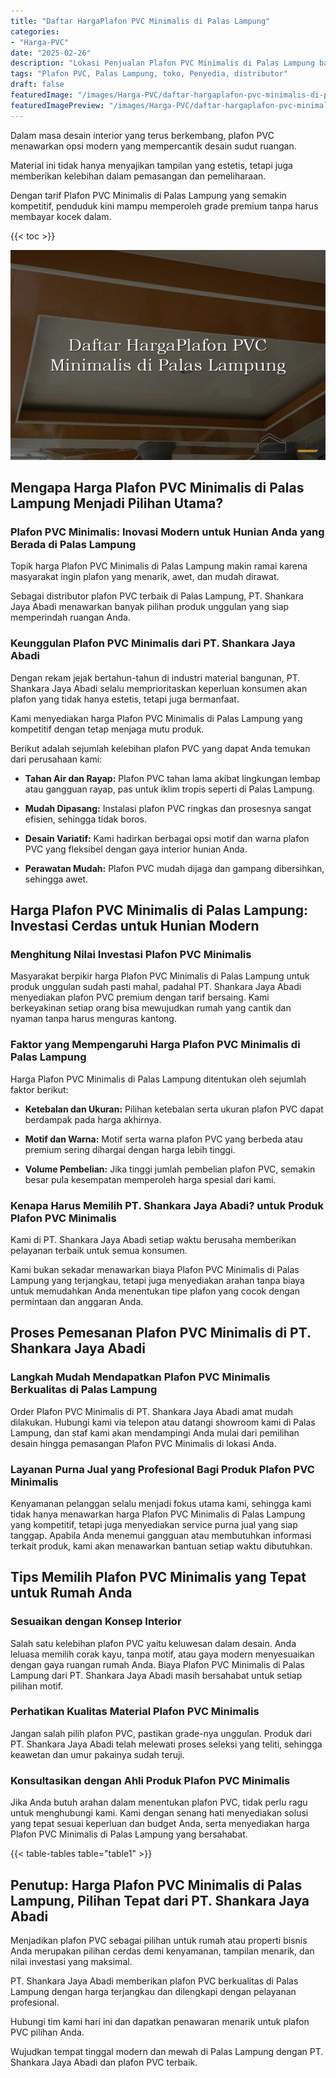 ```yaml
---
title: "Daftar HargaPlafon PVC Minimalis di Palas Lampung"
categories:
- "Harga-PVC"
date: "2025-02-26"
description: "Lokasi Penjualan Plafon PVC Minimalis di Palas Lampung bagi rumah, kantor, serta ritel. Panel terbaik, beragam motif, pilihan warna menarik, dengan servis penempatan dikerjakan oleh tenaga ahli berpengalaman dan kepastian resmi!|Layanan penjualan Plafon PVC Minimalis di Palas Lampung bagi keperluan hunian, office, maupun toko, dengan produk berkualitas dan penempatan oleh tenaga ahli profesional dan jaminan resmi.|Solusi Plafon PVC Minimalis di Palas Lampung yang terpercaya bagi hunian, kantor, dan ritel, bersama panel berkualitas dan instalasi ditangani oleh tim berpengalaman dan garansi resmi.|Penyediaan Plafon PVC Minimalis di Palas Lampung bagi tempat tinggal, perkantoran, dan gerai, beserta material berkualitas dan pemasangan ditangani oleh tenaga ahli profesional, disertai beserta jaminan resmi.}"
tags: "Plafon PVC, Palas Lampung, toko, Penyedia, distributor"
draft: false
featuredImage: "/images/Harga-PVC/daftar-hargaplafon-pvc-minimalis-di-palas-lampung.png"
featuredImagePreview: "/images/Harga-PVC/daftar-hargaplafon-pvc-minimalis-di-palas-lampung.png"
---
```


Dalam masa desain interior yang terus berkembang, plafon PVC menawarkan opsi modern yang mempercantik desain sudut ruangan.

Material ini tidak hanya menyajikan tampilan yang estetis, tetapi juga memberikan kelebihan dalam pemasangan dan pemeliharaan.

Dengan tarif Plafon PVC Minimalis di Palas Lampung yang semakin kompetitif, penduduk kini mampu memperoleh grade premium tanpa harus membayar kocek dalam.

{{< toc >}}

![Daftar HargaPlafon PVC Minimalis di Palas Lampung](/images/Harga-PVC/Daftar-HargaPlafon-PVC-Minimalis-di-Palas-Lampung.png)

## Mengapa Harga Plafon PVC Minimalis di Palas Lampung Menjadi Pilihan Utama?

### Plafon PVC Minimalis: Inovasi Modern untuk Hunian Anda yang Berada di Palas Lampung

Topik harga Plafon PVC Minimalis di Palas Lampung makin ramai karena masyarakat ingin plafon yang menarik, awet, dan mudah dirawat.

Sebagai distributor plafon PVC terbaik di Palas Lampung, PT. Shankara Jaya Abadi menawarkan banyak pilihan produk unggulan yang siap memperindah ruangan Anda.

### Keunggulan Plafon PVC Minimalis dari PT. Shankara Jaya Abadi

Dengan rekam jejak bertahun-tahun di industri material bangunan, PT. Shankara Jaya Abadi selalu memprioritaskan keperluan konsumen akan plafon yang tidak hanya estetis, tetapi juga bermanfaat.

Kami menyediakan harga Plafon PVC Minimalis di Palas Lampung yang kompetitif dengan tetap menjaga mutu produk.

Berikut adalah sejumlah kelebihan plafon PVC yang dapat Anda temukan dari perusahaan kami:

- **Tahan Air dan Rayap:** Plafon PVC tahan lama akibat lingkungan lembap atau gangguan rayap, pas untuk iklim tropis seperti di Palas Lampung.

- **Mudah Dipasang:** Instalasi plafon PVC ringkas dan prosesnya sangat efisien, sehingga tidak boros.

- **Desain Variatif:** Kami hadirkan berbagai opsi motif dan warna plafon PVC yang fleksibel dengan gaya interior hunian Anda.

- **Perawatan Mudah:** Plafon PVC mudah dijaga dan gampang dibersihkan, sehingga awet.

## Harga Plafon PVC Minimalis di Palas Lampung: Investasi Cerdas untuk Hunian Modern

### Menghitung Nilai Investasi Plafon PVC Minimalis

Masyarakat berpikir harga Plafon PVC Minimalis di Palas Lampung untuk produk unggulan sudah pasti mahal, padahal PT. Shankara Jaya Abadi menyediakan plafon PVC premium dengan tarif bersaing. Kami berkeyakinan setiap orang bisa mewujudkan rumah yang cantik dan nyaman tanpa harus menguras kantong.

### Faktor yang Mempengaruhi Harga Plafon PVC Minimalis di Palas Lampung

Harga Plafon PVC Minimalis di Palas Lampung ditentukan oleh sejumlah faktor berikut:

- **Ketebalan dan Ukuran:** Pilihan ketebalan serta ukuran plafon PVC dapat berdampak pada harga akhirnya.

- **Motif dan Warna:** Motif serta warna plafon PVC yang berbeda atau premium sering dihargai dengan harga lebih tinggi.

- **Volume Pembelian:** Jika tinggi jumlah pembelian plafon PVC, semakin besar pula kesempatan memperoleh harga spesial dari kami.

### Kenapa Harus Memilih PT. Shankara Jaya Abadi? untuk Produk Plafon PVC Minimalis

Kami di PT. Shankara Jaya Abadi setiap waktu berusaha memberikan pelayanan terbaik untuk semua konsumen.

Kami bukan sekadar menawarkan biaya Plafon PVC Minimalis di Palas Lampung yang terjangkau, tetapi juga menyediakan arahan tanpa biaya untuk memudahkan Anda menentukan tipe plafon yang cocok dengan permintaan dan anggaran Anda.

## Proses Pemesanan Plafon PVC Minimalis di PT. Shankara Jaya Abadi

### Langkah Mudah Mendapatkan Plafon PVC Minimalis Berkualitas di Palas Lampung

Order Plafon PVC Minimalis di PT. Shankara Jaya Abadi amat mudah dilakukan. Hubungi kami via telepon atau datangi showroom kami di Palas Lampung, dan staf kami akan mendampingi Anda mulai dari pemilihan desain hingga pemasangan Plafon PVC Minimalis di lokasi Anda.

### Layanan Purna Jual yang Profesional Bagi Produk Plafon PVC Minimalis

Kenyamanan pelanggan selalu menjadi fokus utama kami, sehingga kami tidak hanya menawarkan harga Plafon PVC Minimalis di Palas Lampung yang kompetitif, tetapi juga menyediakan service purna jual yang siap tanggap. Apabila Anda menemui gangguan atau membutuhkan informasi terkait produk, kami akan menawarkan bantuan setiap waktu dibutuhkan.

## Tips Memilih Plafon PVC Minimalis yang Tepat untuk Rumah Anda

### Sesuaikan dengan Konsep Interior

Salah satu kelebihan plafon PVC yaitu keluwesan dalam desain. Anda leluasa memilih corak kayu, tanpa motif, atau gaya modern menyesuaikan dengan gaya ruangan rumah Anda. Biaya Plafon PVC Minimalis di Palas Lampung dari PT. Shankara Jaya Abadi masih bersahabat untuk setiap pilihan motif.

### Perhatikan Kualitas Material Plafon PVC Minimalis

Jangan salah pilih plafon PVC, pastikan grade-nya unggulan. Produk dari PT. Shankara Jaya Abadi telah melewati proses seleksi yang teliti, sehingga keawetan dan umur pakainya sudah teruji.

### Konsultasikan dengan Ahli Produk Plafon PVC Minimalis

Jika Anda butuh arahan dalam menentukan plafon PVC, tidak perlu ragu untuk menghubungi kami. Kami dengan senang hati menyediakan solusi yang tepat sesuai keperluan dan budget Anda, serta menyediakan harga Plafon PVC Minimalis di Palas Lampung yang bersahabat.

{{< table-tables table="table1" >}}

## Penutup: Harga Plafon PVC Minimalis di Palas Lampung, Pilihan Tepat dari PT. Shankara Jaya Abadi

Menjadikan plafon PVC sebagai pilihan untuk rumah atau properti bisnis Anda merupakan pilihan cerdas demi kenyamanan, tampilan menarik, dan nilai investasi yang maksimal.

PT. Shankara Jaya Abadi memberikan plafon PVC berkualitas di Palas Lampung dengan harga terjangkau dan dilengkapi dengan pelayanan profesional.

Hubungi tim kami hari ini dan dapatkan penawaran menarik untuk plafon PVC pilihan Anda.

Wujudkan tempat tinggal modern dan mewah di Palas Lampung dengan PT. Shankara Jaya Abadi dan plafon PVC terbaik.
